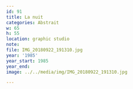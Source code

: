 ```yaml
---
id: 91
title: La nuit
categories: Abstrait
w: 65
h: 55
location: graphic studio
note:
file: IMG_20180922_191310.jpg
year: '1985'
year_start: 1985
year_end:
image: ../../media/img/IMG_20180922_191310.jpg

---
```

